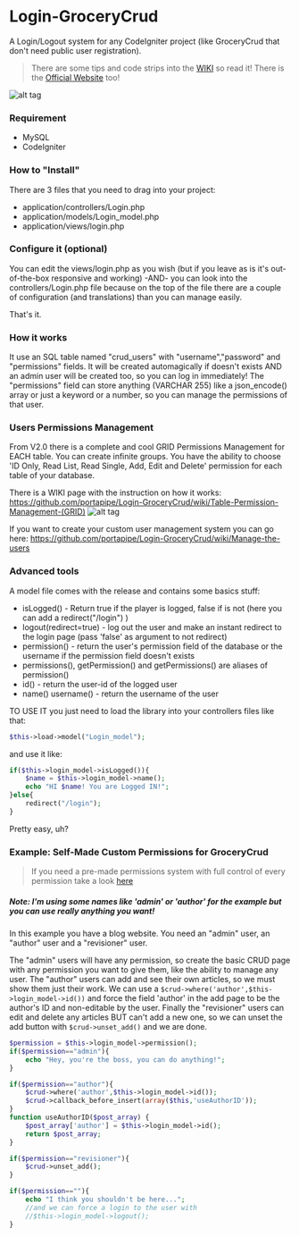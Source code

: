 # Login-GroceryCrud
A Login/Logout system for any CodeIgniter project (like GroceryCrud that don't need public user registration).
> There are some tips and code strips into the [WIKI](https://github.com/portapipe/Login-GroceryCrud/wiki) so read it!
> There is the [Official Website](https://portapipe.github.io/Login-GroceryCrud/) too!

![alt tag](https://github.com/portapipe/Login-GroceryCrud/blob/master/login_page.png)
### Requirement
- MySQL
- CodeIgniter

### How to "Install"
There are 3 files that you need to drag into your project:
- application/controllers/Login.php
- application/models/Login_model.php
- application/views/login.php

### Configure it (optional)
You can edit the views/login.php as you wish (but if you leave as is it's out-of-the-box responsive and working)
-AND-
you can look into the controllers/Login.php file because on the top of the file there are a couple of configuration (and translations) than you can manage easily.

That's it.

### How it works
It use an SQL table named "crud_users" with "username","password" and "permissions" fields. It will be created automagically if doesn't exists AND an admin user will be created too, so you can log in immediately!
The "permissions" field can store anything (VARCHAR 255) like a json_encode() array or just a keyword or a number, so you can manage the permissions of that user.

### Users Permissions Management
From V2.0 there is a complete and cool GRID Permissions Management for EACH table.
You can create infinite groups. You have the ability to choose 'ID Only, Read List, Read Single, Add, Edit and Delete' permission for each table of your database.

There is a WIKI page with the instruction on how it works:
https://github.com/portapipe/Login-GroceryCrud/wiki/Table-Permission-Management-(GRID)
![alt tag](https://github.com/portapipe/Login-GroceryCrud/blob/master/permissions_management.png)

If you want to create your custom user management system you can go here:
https://github.com/portapipe/Login-GroceryCrud/wiki/Manage-the-users

### Advanced tools
A model file comes with the release and contains some basics stuff:
- isLogged() - Return true if the player is logged, false if is not (here you can add a redirect("/login") )
- logout(redirect=true) - log out the user and make an instant redirect to the login page (pass 'false' as argument to not redirect)
- permission() - return the user's permission field of the database or the username if the permission field doesn't exists
- permissions(), getPermission() and getPermissions() are aliases of permission()
- id() - return the user-id of the logged user
- name() username() - return the username of the user

TO USE IT you just need to load the library into your controllers files like that:
```php
$this->load->model("Login_model");
```
and use it like:

```php
if($this->login_model->isLogged()){
    $name = $this->login_model->name();
    echo "HI $name! You are Logged IN!";
}else{
    redirect("/login");
}
```

Pretty easy, uh?


### Example: Self-Made Custom Permissions for GroceryCrud
> If you need a pre-made permissions system with full control of every permission take a look [here](https://github.com/portapipe/Login-GroceryCrud/wiki/Table-Permission-Management-(GRID))

##### Note: I'm using some names like 'admin' or 'author' for the example but you can use really anything you want!
In this example you have a blog website. You need an "admin" user, an "author" user and a "revisioner" user.

The "admin" users will have any permission, so create the basic CRUD page with any permission you want to give them, like the ability to manage any user.
The "author" users can add and see their own articles, so we must show them just their work.
We can use a `$crud->where('author',$this->login_model->id())` and force the field 'author' in the add page to be the author's ID and non-editable by the user.
Finally the "revisioner" users can edit and delete any articles BUT can't add a new one, so we can unset the add button with `$crud->unset_add()` and we are done.

```php
$permission = $this->login_model->permission();
if($permission=="admin"){
    echo "Hey, you're the boss, you can do anything!";
}

if($permission=="author"){
    $crud->where('author',$this->login_model->id());
    $crud->callback_before_insert(array($this,'useAuthorID'));
}
function useAuthorID($post_array) {
    $post_array['author'] = $this->login_model->id();
    return $post_array;
}   

if($permission=="revisioner"){
    $crud->unset_add();
}

if($permission==""){
    echo "I think you shouldn't be here...";
    //and we can force a login to the user with
    //$this->login_model->logout();
}
```

